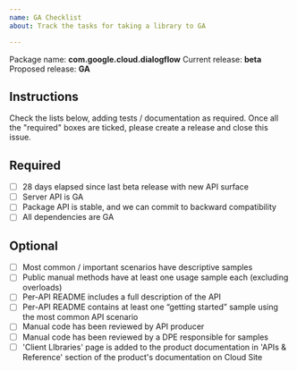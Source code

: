 ```yaml
---
name: GA Checklist
about: Track the tasks for taking a library to GA

---
```


Package name: **com.google.cloud.dialogflow**
Current release: **beta**
Proposed release: **GA**

## Instructions

Check the lists below, adding tests / documentation as required. Once all the "required" boxes are ticked, please create a release and close this issue.

## Required

- [ ] 28 days elapsed since last beta release with new API surface
- [ ] Server API is GA
- [ ] Package API is stable, and we can commit to backward compatibility
- [ ] All dependencies are GA

## Optional

- [ ] Most common / important scenarios have descriptive samples
- [ ] Public manual methods have at least one usage sample each (excluding overloads)
- [ ] Per-API README includes a full description of the API
- [ ] Per-API README contains at least one “getting started” sample using the most common API scenario
- [ ] Manual code has been reviewed by API producer
- [ ] Manual code has been reviewed by a DPE responsible for samples
- [ ] 'Client LIbraries' page is added to the product documentation in 'APIs & Reference' section of the product's documentation on Cloud Site
